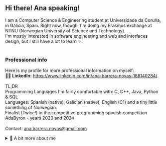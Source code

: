 ## Hi there! Ana speaking!

I am a Computer Science & Engineering student at Universidade da Coruña, in Galicia, Spain. Right now, though, I'm doing my Erasmus exchange at NTNU (Norwegian University of Science and Technology). <br />
I'm mostly interested in software engineering and web and interfaces design, but I still have a lot to learn ✨.  <br />
<br />

### Professional info
Here is my profile for more professional information on myself: <br />
👷‍♀️ **LinkedIn:** https://www.linkedin.com/in/ana-barrera-novas-188140284/<br />
<br />
TL;DR <br />
Programming Languages I'm fairly comfortable with: C, C++, Java, Python & SQL <br />
Languages: Spanish (native), Galician (native), English (C1) and a tiny little something of Norwegian. <br />
Finalist (Twice!) in the competitive programming spanish competition AdaByron - years 2023 and 2024 <br />
<br />
Contact: ana.barrera.novas@gmail.com <br />

<details>
<summary> 🎨 A bit more about me </summary>
  <br />
I love creating, and I like to apply that in my projects or wherever I can, really. This is clearly reflected in my long list of hobbies: writing, drawing, crocheting, reading, journaling, watching movies/series, playing videogames, painting, miniature building... Just so you know me a bit better! Here I leave my profiles related to a couple of these: <br />
📖 Goodreads: https://www.goodreads.com/user/show/148056457-kathyria<br />
📽️ Letterboxd: https://letterboxd.com/kathyria_/<br />
🎮 Steam: https://steamcommunity.com/profiles/76561198904243917/<br />


